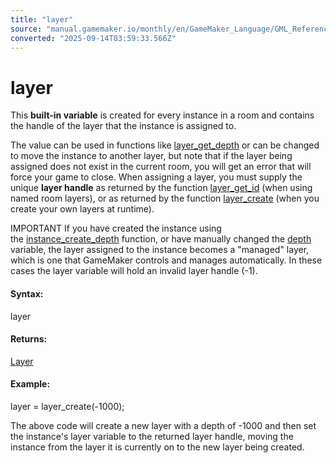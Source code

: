 ```yaml
---
title: "layer"
source: "manual.gamemaker.io/monthly/en/GameMaker_Language/GML_Reference/Asset_Management/Instances/Instance_Variables/layer.htm"
converted: "2025-09-14T03:59:33.566Z"
---
```


# layer

This **built-in variable** is created for every instance in a room and contains the handle of the layer that the instance is assigned to.

The value can be used in functions like [layer\_get\_depth](../../Rooms/General_Layer_Functions/layer_get_depth.md) or can be changed to move the instance to another layer, but note that if the layer being assigned does not exist in the current room, you will get an error that will force your game to close. When assigning a layer, you must supply the unique **layer handle** as returned by the function [layer\_get\_id](../../Rooms/General_Layer_Functions/layer_get_id.md) (when using named room layers), or as returned by the function [layer\_create](../../Rooms/General_Layer_Functions/layer_create.md) (when you create your own layers at runtime).

IMPORTANT If you have created the instance using the [instance\_create\_depth](../instance_create_depth.md) function, or have manually changed the [depth](../../../../../../../../GameMaker_Language/GML_Reference/Asset_Management/Instances/Instance_Variables/depth.md) variable, the layer assigned to the instance becomes a "managed" layer, which is one that GameMaker controls and manages automatically. In these cases the layer variable will hold an invalid layer handle (\-1).

#### Syntax:

layer

#### Returns:

[Layer](../../Rooms/General_Layer_Functions/layer_get_id.md)

#### Example:

layer = layer\_create(-1000);

The above code will create a new layer with a depth of -1000 and then set the instance's layer variable to the returned layer handle, moving the instance from the layer it is currently on to the new layer being created.
